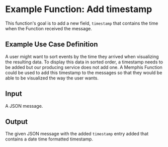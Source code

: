 # Example Function: Add timestamp

This function's goal is to add a new field, `timestamp` that contains the time when the Function received the message. 

## Example Use Case Definition

A user might want to sort events by the time they arrived when visualizing the resulting data. To display this data in sorted order, a timestamp needs to be added but our producing service does not add one. A Memphis Function could be used to add this timestamp to the messages so that they would be able to be visualized the way the user wants.

## Input

A JSON message.

## Output

The given JSON message with the added `timestamp` entry added that contains a date time formatted timestamp.